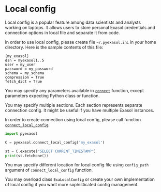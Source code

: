 # Local config

Local config is a popular feature among data scientists and analysts working on laptops. It allows users to store personal Exasol credentials and connection options in local file and separate it from code.

In order to use local config, please create file `~/.pyexasol.ini` in your home directory. Here is the sample contents of this file:

```
[my_exasol]
dsn = myexasol1..5
user = my_user
password = my_password
schema = my_schema
compression = True
fetch_dict = True

```

You may specify any parameters available in [`connect`](/docs/REFERENCE.md#connect) function, except parameters expecting Python class or function.

You may specify multiple sections. Each section represents separate connection config. It might be useful if you have multiple Exasol instances.

In order to create connection using local config, please call function [`connect_local_config`](/docs/REFERENCE.md#connect_local_config).

```python
import pyexasol

C = pyexasol.connect_local_config('my_exasol')

st = C.execute("SELECT CURRENT_TIMESTAMP")
print(st.fetchone())
```

You may specify different location for local config file using `config_path` argument of `connect_local_config` function.

You may overload class `ExaLocalConfig` or create your own implementation of local config if you want more sophisticated config management.
